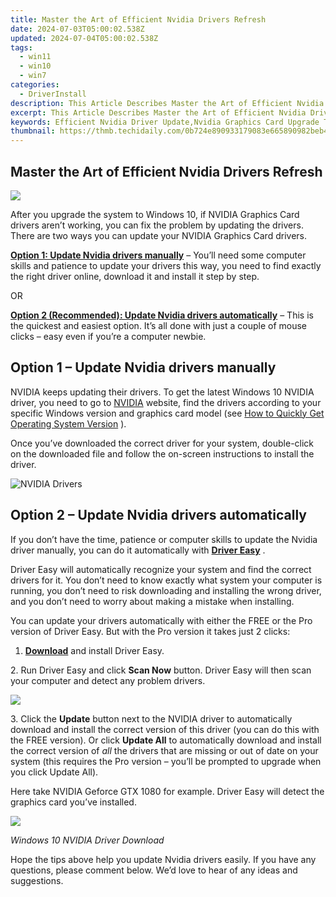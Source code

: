 ```yaml
---
title: Master the Art of Efficient Nvidia Drivers Refresh
date: 2024-07-03T05:00:02.538Z
updated: 2024-07-04T05:00:02.538Z
tags:
  - win11
  - win10
  - win7
categories:
  - DriverInstall
description: This Article Describes Master the Art of Efficient Nvidia Drivers Refresh
excerpt: This Article Describes Master the Art of Efficient Nvidia Drivers Refresh
keywords: Efficient Nvidia Driver Update,Nvidia Graphics Card Upgrade Tips,Optimizing Nvidia GPU Performance,Nvidia Driver Installation Guide,Nvidia Graphics Drivers Best Practices,How to Keep Your Nvidia GPU Up-to-Date,Nvidia Drivers Refresh Strategies
thumbnail: https://thmb.techidaily.com/0b724e890933179083e665890982beb41082b155ef2ba061d1c67bef15f0d934.jpg
---
```


## Master the Art of Efficient Nvidia Drivers Refresh

![](https://images.drivereasy.com/wp-content/uploads/2015/09/nvidia-drivers-2.jpg)

 After you upgrade the system to Windows 10, if NVIDIA Graphics Card drivers aren’t working, you can fix the problem by updating the drivers. There are two ways you can update your NVIDIA Graphics Card drivers.

[**Option 1: Update Nvidia drivers manually**](#manually) – You’ll need some computer skills and patience to update your drivers this way, you need to find exactly the right driver online, download it and install it step by step.

OR

[**Option 2 (Recommended): Update Nvidia drivers automatically**](#auto) – This is the quickest and easiest option. It’s all done with just a couple of mouse clicks – easy even if you’re a computer newbie.

## **Option 1 – Update Nvidia drivers manually**

 NVIDIA keeps updating their drivers. To get the latest Windows 10 NVIDIA driver, you need to go to [NVIDIA](https://tools.techidaily.com/drivereasy/download/) website, find the drivers according to your specific Windows version and graphics card model (see [How to Quickly Get Operating System Version](https://tools.techidaily.com/drivereasy/download/) ).

 Once you’ve downloaded the correct driver for your system, double-click on the downloaded file and follow the on-screen instructions to install the driver.

![NVIDIA Drivers](https://images.drivereasy.com/wp-content/uploads/2016/09/img_57ccd935a0f0a.jpg)

## **Option 2 – Update Nvidia drivers automatically**

 If you don’t have the time, patience or computer skills to update the Nvidia driver manually, you can do it automatically with **[Driver Easy](https://tools.techidaily.com/drivereasy/download/)**  .

 Driver Easy will automatically recognize your system and find the correct drivers for it. You don’t need to know exactly what system your computer is running, you don’t need to risk downloading and installing the wrong driver, and you don’t need to worry about making a mistake when installing.

 You can update your drivers automatically with either the FREE or the Pro version of Driver Easy. But with the Pro version it takes just 2 clicks:

 1. **[Download](https://tools.techidaily.com/drivereasy/download/)**   and install Driver Easy.

 2\. Run Driver Easy and click **Scan Now**   button. Driver Easy will then scan your computer and detect any problem drivers.

![](https://images.drivereasy.com/wp-content/uploads/2017/04/img_58ef15c21527f.jpg)

 3\. Click the **Update** button next to the NVIDIA driver to automatically download and install the correct version of this driver (you can do this with the FREE version). Or click **Update All**  to automatically download and install the correct version of _all_   the drivers that are missing or out of date on your system (this requires the Pro version – you’ll be prompted to upgrade when you click Update All).

 Here take NVIDIA Geforce GTX 1080 for example. Driver Easy will detect the graphics card you’ve installed.

![](https://images.drivereasy.com/wp-content/uploads/2017/04/img_58ef15cf843b5.jpg)

_Windows 10 NVIDIA Driver Download_

 Hope the tips above help you update Nvidia drivers easily. If you have any questions, please comment below. We’d love to hear of any ideas and suggestions.

<ins class="adsbygoogle"
     style="display:block"
     data-ad-format="autorelaxed"
     data-ad-client="ca-pub-7571918770474297"
     data-ad-slot="1223367746"></ins>



<ins class="adsbygoogle"
     style="display:block"
     data-ad-client="ca-pub-7571918770474297"
     data-ad-slot="8358498916"
     data-ad-format="auto"
     data-full-width-responsive="true"></ins>


